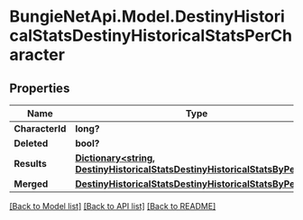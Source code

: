 # BungieNetApi.Model.DestinyHistoricalStatsDestinyHistoricalStatsPerCharacter
## Properties

Name | Type | Description | Notes
------------ | ------------- | ------------- | -------------
**CharacterId** | **long?** |  | [optional] 
**Deleted** | **bool?** |  | [optional] 
**Results** | [**Dictionary<string, DestinyHistoricalStatsDestinyHistoricalStatsByPeriod>**](DestinyHistoricalStatsDestinyHistoricalStatsByPeriod.md) |  | [optional] 
**Merged** | [**DestinyHistoricalStatsDestinyHistoricalStatsByPeriod**](DestinyHistoricalStatsDestinyHistoricalStatsByPeriod.md) |  | [optional] 

[[Back to Model list]](../README.md#documentation-for-models) [[Back to API list]](../README.md#documentation-for-api-endpoints) [[Back to README]](../README.md)

